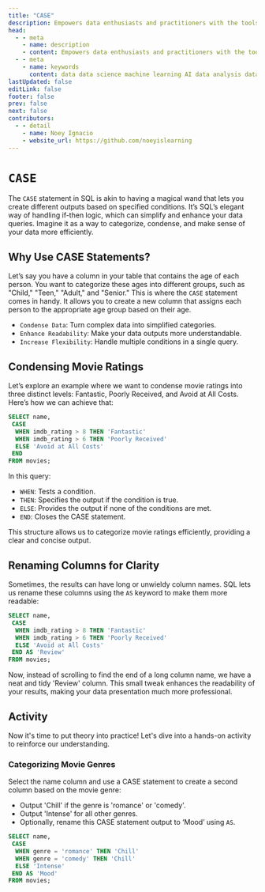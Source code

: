 ```yaml
---
title: "CASE"
description: Empowers data enthusiasts and practitioners with the tools and knowledge to unlock the potential of data.
head:
  - - meta
    - name: description
    - content: Empowers data enthusiasts and practitioners with the tools and knowledge to unlock the potential of data.
  - - meta
    - name: keywords
      content: data data science machine learning AI data analysis data-driven data enthusiasts data practitioners
lastUpdated: false
editLink: false
footer: false
prev: false
next: false
contributors:
  - - detail
    - name: Noey Ignacio
    - website_url: https://github.com/noeyislearning
---
```


# `CASE`

The `CASE` statement in SQL is akin to having a magical wand that lets you create different outputs based on specified conditions. It’s SQL’s elegant way of handling if-then logic, which can simplify and enhance your data queries. Imagine it as a way to categorize, condense, and make sense of your data more efficiently.

## Why Use CASE Statements?

Let’s say you have a column in your table that contains the age of each person. You want to categorize these ages into different groups, such as "Child," "Teen," "Adult," and "Senior." This is where the `CASE` statement comes in handy. It allows you to create a new column that assigns each person to the appropriate age group based on their age.

- `Condense Data`: Turn complex data into simplified categories.
- `Enhance Readability`: Make your data outputs more understandable.
- `Increase Flexibility`: Handle multiple conditions in a single query.

## Condensing Movie Ratings

Let’s explore an example where we want to condense movie ratings into three distinct levels: Fantastic, Poorly Received, and Avoid at All Costs. Here’s how we can achieve that:

```sql :line-numbers
SELECT name,
 CASE
  WHEN imdb_rating > 8 THEN 'Fantastic'
  WHEN imdb_rating > 6 THEN 'Poorly Received'
  ELSE 'Avoid at All Costs'
 END
FROM movies;
```

<!--@include: ../_includes/tables/query-results-from-case.md-->

In this query:

- `WHEN`: Tests a condition.
- `THEN`: Specifies the output if the condition is true.
- `ELSE`: Provides the output if none of the conditions are met.
- `END`: Closes the CASE statement.

This structure allows us to categorize movie ratings efficiently, providing a clear and concise output.

## Renaming Columns for Clarity

Sometimes, the results can have long or unwieldy column names. SQL lets us rename these columns using the `AS` keyword to make them more readable:

```sql :line-numbers
SELECT name,
 CASE
  WHEN imdb_rating > 8 THEN 'Fantastic'
  WHEN imdb_rating > 6 THEN 'Poorly Received'
  ELSE 'Avoid at All Costs'
 END AS 'Review'
FROM movies;
```

<!--@include: ../_includes/tables/query-results-from-case-2.md-->

Now, instead of scrolling to find the end of a long column name, we have a neat and tidy 'Review' column. This small tweak enhances the readability of your results, making your data presentation much more professional.

## Activity

Now it's time to put theory into practice! Let's dive into a hands-on activity to reinforce our understanding.

### Categorizing Movie Genres

Select the name column and use a CASE statement to create a second column based on the movie genre:

- Output 'Chill' if the genre is 'romance' or 'comedy'.
- Output 'Intense' for all other genres.
- Optionally, rename this CASE statement output to ‘Mood’ using `AS`.

```sql :line-numbers
SELECT name,
 CASE
  WHEN genre = 'romance' THEN 'Chill'
  WHEN genre = 'comedy' THEN 'Chill'
  ELSE 'Intense'
 END AS 'Mood'
FROM movies;
```

<!--@include: ../_includes/tables/query-results-from-case-3.md-->
